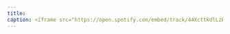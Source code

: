 ```yaml
---
title: 
caption: <iframe src="https://open.spotify.com/embed/track/44XcttkdlLzBmcyVvQFZT9" width="100%" height="80" frameBorder="0" allowtransparency="true" allow="encrypted-media"></iframe>
---
```

